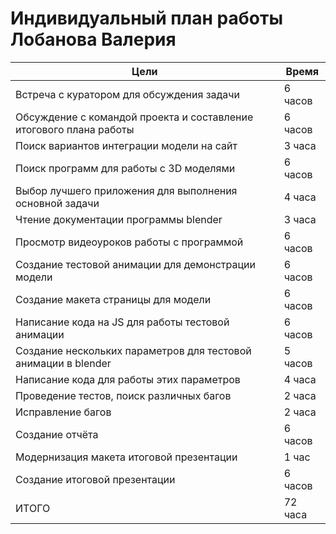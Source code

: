 # Индивидуальный план работы Лобанова Валерия

| Цели                                                               | Время   |
| ------------------------------------------------------------------ | ------- |
| Встреча с куратором для обсуждения задачи                          | 6 часов |
| Обсуждение с командой проекта и составление итогового плана работы | 6 часов |
| Поиск вариантов интеграции модели на сайт                          | 3 часа  |
| Поиск программ для работы с 3D моделями                            | 6 часов |
| Выбор лучшего приложения для выполнения основной задачи            | 4 часа  |
| Чтение документации программы blender                              | 3 часа  |
| Просмотр видеоуроков работы с программой                           | 6 часов |
| Создание тестовой анимации для демонстрации модели                 | 6 часов |
| Создание макета страницы для модели                                | 6 часов |
| Написание кода на JS для работы тестовой анимации                  | 6 часов |
| Создание нескольких параметров для тестовой анимации в blender     | 5 часов |
| Написание кода для работы этих параметров                          | 4 часа  |
| Проведение тестов, поиск различных багов                           | 2 часа  |
| Исправление багов                                                  | 2 часа  |
| Создание отчёта                                                    | 6 часов |
| Модернизация макета итоговой презентации                           | 1 час   |
| Создание итоговой презентации                                      | 6 часов |
| ИТОГО                                                              | 72 часа |
